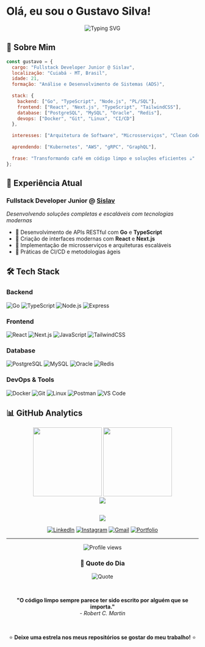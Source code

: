 # Olá, eu sou o Gustavo Silva!

<div align="center">
  <img src="https://readme-typing-svg.herokuapp.com?font=Fira+Code&pause=1000&color=6B5CE6&center=true&vCenter=true&width=600&lines=Fullstack+Developer+Jr+na+Sislav;Apaixonado+por+Go+e+TypeScript;21+anos+|+Cuiabá-MT;Sempre+aprendendo+algo+novo!" alt="Typing SVG" />
</div>

## 🎯 Sobre Mim

```javascript
const gustavo = {
  cargo: "Fullstack Developer Junior @ Sislav",
  localização: "Cuiabá - MT, Brasil",
  idade: 21,
  formação: "Análise e Desenvolvimento de Sistemas (ADS)",
  
  stack: {
    backend: ["Go", "TypeScript", "Node.js", "PL/SQL"],
    frontend: ["React", "Next.js", "TypeScript", "TailwindCSS"],
    database: ["PostgreSQL", "MySQL", "Oracle", "Redis"],
    devops: ["Docker", "Git", "Linux", "CI/CD"]
  },
  
  interesses: ["Arquitetura de Software", "Microsserviços", "Clean Code", "DevOps"],
  
  aprendendo: ["Kubernetes", "AWS", "gRPC", "GraphQL"],
  
  frase: "Transformando café em código limpo e soluções eficientes ☕"
};
```

## 💼 Experiência Atual

### **Fullstack Developer Junior** @ [Sislav](https://sislav.com.br)
*Desenvolvendo soluções completas e escaláveis com tecnologias modernas*

- 🔧 Desenvolvimento de APIs RESTful com **Go** e **TypeScript**
- 🎨 Criação de interfaces modernas com **React** e **Next.js**
- 🚀 Implementação de microsserviços e arquiteturas escaláveis
- 🔄 Práticas de CI/CD e metodologias ágeis

## 🛠️ Tech Stack

### Backend
![Go](https://img.shields.io/badge/Go-00ADD8?style=for-the-badge&logo=go&logoColor=white)
![TypeScript](https://img.shields.io/badge/TypeScript-007ACC?style=for-the-badge&logo=typescript&logoColor=white)
![Node.js](https://img.shields.io/badge/Node.js-339933?style=for-the-badge&logo=nodedotjs&logoColor=white)
![Express](https://img.shields.io/badge/Express-000000?style=for-the-badge&logo=express&logoColor=white)

### Frontend
![React](https://img.shields.io/badge/React-20232A?style=for-the-badge&logo=react&logoColor=61DAFB)
![Next.js](https://img.shields.io/badge/Next.js-000000?style=for-the-badge&logo=nextdotjs&logoColor=white)
![JavaScript](https://img.shields.io/badge/JavaScript-F7DF1E?style=for-the-badge&logo=javascript&logoColor=black)
![TailwindCSS](https://img.shields.io/badge/Tailwind_CSS-38B2AC?style=for-the-badge&logo=tailwind-css&logoColor=white)

### Database
![PostgreSQL](https://img.shields.io/badge/PostgreSQL-316192?style=for-the-badge&logo=postgresql&logoColor=white)
![MySQL](https://img.shields.io/badge/MySQL-005C84?style=for-the-badge&logo=mysql&logoColor=white)
![Oracle](https://img.shields.io/badge/Oracle-F80000?style=for-the-badge&logo=oracle&logoColor=black)
![Redis](https://img.shields.io/badge/Redis-DC382D?style=for-the-badge&logo=redis&logoColor=white)

### DevOps & Tools
![Docker](https://img.shields.io/badge/Docker-2CA5E0?style=for-the-badge&logo=docker&logoColor=white)
![Git](https://img.shields.io/badge/Git-F05032?style=for-the-badge&logo=git&logoColor=white)
![Linux](https://img.shields.io/badge/Linux-FCC624?style=for-the-badge&logo=linux&logoColor=black)
![Postman](https://img.shields.io/badge/Postman-FF6C37?style=for-the-badge&logo=Postman&logoColor=white)
![VS Code](https://img.shields.io/badge/VS_Code-007ACC?style=for-the-badge&logo=visual-studio-code&logoColor=white)

## 📊 GitHub Analytics

<div align="center">
  <img src="https://github-readme-stats.vercel.app/api?username=gustavoz65&show_icons=true&theme=tokyonight&include_all_commits=true&count_private=true&hide_border=true" height="180" />
  <img src="https://github-readme-stats.vercel.app/api/top-langs?username=gustavoz65&layout=compact&langs_count=8&theme=tokyonight&hide_border=true" height="180" />
</div>

<div align="center">
  <img src="https://github-readme-streak-stats.herokuapp.com/?user=gustavoz65&theme=tokyonight&hide_border=true" />
</div>

## 

<div align="center">
  <img src="https://github-profile-trophy.vercel.app/?username=gustavoz65&theme=tokyonight&no-frame=true&row=1&column=7" />
</div>

<div align="center">
  
[![LinkedIn](https://img.shields.io/badge/LinkedIn-0077B5?style=for-the-badge&logo=linkedin&logoColor=white)](www.linkedin.com/in/gustavo-rodrigues-da-silva-b73ab5301)
[![Instagram](https://img.shields.io/badge/Instagram-E4405F?style=for-the-badge&logo=instagram&logoColor=white)]([https://www.instagram.com/iamgustavo.r/](https://www.instagram.com/iamgustavo.r/))
[![Gmail](https://img.shields.io/badge/Gmail-D14836?style=for-the-badge&logo=gmail&logoColor=white)](grodriguesdasilva240@gmail.com)
[![Portfolio](https://img.shields.io/badge/Portfolio-000000?style=for-the-badge&logo=About.me&logoColor=white)]( https://portif-lio-seven-blond.vercel.app )

</div>

---

<div align="center">
  <img src="https://komarev.com/ghpvc/?username=gustavoz65&color=blueviolet&style=flat-square&label=Profile+Views" alt="Profile views" />
  
  ### 💭 Quote do Dia
  
  ![Quote](https://quotes-github-readme.vercel.app/api?type=horizontal&theme=tokyonight)
  
  <br>
  
  **"O código limpo sempre parece ter sido escrito por alguém que se importa."**  
  *- Robert C. Martin*
  
  <br>
  
  ⭐ **Deixe uma estrela nos meus repositórios se gostar do meu trabalho!** ⭐
</div>
